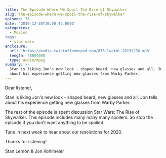 ```yaml
---
title: The Episode Where We Spoil The Rise of Skywalker
slug: the-episode-where-we-spoil-the-rise-of-skywalker
episode: 76
date: '2019-12-26T16:00:45.000Z'
categories:
  - Movies
tags:
  - star wars
enclosure:
  url: 'https://media.twistoflemonpod.com/076-lwatol-20191236.mp3'
  length: 48684000
  type: audio/mpeg
summary: >-
  Stan is liking Jon's new look - shaped beard, new glasses and all. Jon tells
  about his experience getting new glasses from Warby Parker.
---
```


Dear listener,

Stan is liking Jon's new look - shaped beard, new glasses and all. Jon tells about his experience getting new glasses from Warby Parker.

The rest of the episode is spent discussion Star Wars: The Rise of Skywalker. This episode includes many many many spoilers. So stop the episode if you don't want anything to be spoiled.

Tune in next week to hear about our resolutions for 2020.

Thanks for listening!

Stan Lemon & Jon Kohlmeier

